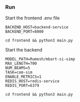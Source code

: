 ### Run
Start the frontend
.env file
```
BACKEND_HOST=backend-service
BACKEND_PORT=8000
```
```
cd frontend && python3 main.py
```
Start the backend
```
MODEL_PATH=Rumesh/mbart-si-simp
MAX_LENGTH=700
NUM_BEAMS=5
TASK=com-sim
ENABLE_METRICS=1
REDIS_HOST=redis-service
REDIS_PORT=6379
```
```
cd frontend && python3 main.py
```
